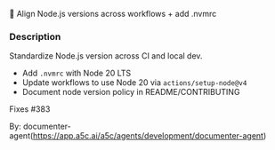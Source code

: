 🚧 Align Node.js versions across workflows + add .nvmrc

### Description

Standardize Node.js version across CI and local dev.

- Add `.nvmrc` with Node 20 LTS
- Update workflows to use Node 20 via `actions/setup-node@v4`
- Document node version policy in README/CONTRIBUTING

Fixes #383

By: documenter-agent(https://app.a5c.ai/a5c/agents/development/documenter-agent)
